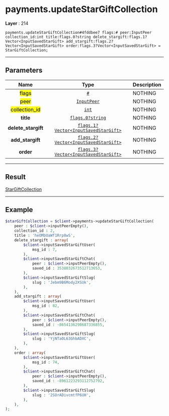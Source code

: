 # payments.updateStarGiftCollection

**Layer** : 214

```tl
payments.updateStarGiftCollection#4fddbee7 flags:# peer:InputPeer collection_id:int title:flags.0?string delete_stargift:flags.1?Vector<InputSavedStarGift> add_stargift:flags.2?Vector<InputSavedStarGift> order:flags.3?Vector<InputSavedStarGift> = StarGiftCollection;
```

---

## Parameters

| Name | Type | Description |
| :---: | :---: | :--- |
| <mark>flags</mark> | [`#`](type/#) | NOTHING |
| <mark>peer</mark> | [`InputPeer`](type/InputPeer) | NOTHING |
| <mark>collection_id</mark> | [`int`](type/int) | NOTHING |
| **title** | [`flags.0?string`](type/string) | NOTHING |
| **delete_stargift** | [`flags.1?Vector<InputSavedStarGift>`](type/InputSavedStarGift) | NOTHING |
| **add_stargift** | [`flags.2?Vector<InputSavedStarGift>`](type/InputSavedStarGift) | NOTHING |
| **order** | [`flags.3?Vector<InputSavedStarGift>`](type/InputSavedStarGift) | NOTHING |

---

## Result

[StarGiftCollection](type/StarGiftCollection)

---

## Example

```php
$starGiftCollection = $client->payments->updateStarGiftCollection(
	peer : $client->inputPeerEmpty(),
	collection_id : 2,
	title : 'heOMbUaWf1Rrp8wS',
	delete_stargift : array(
		$client->inputSavedStarGiftUser(
			msg_id : 7,
		),
		$client->inputSavedStarGiftChat(
			peer : $client->inputPeerEmpty(),
			saved_id : 3538032673512713653,
		),
		$client->inputSavedStarGiftSlug(
			slug : 'Jebm9B6Mody2XSUk',
		),
	),
	add_stargift : array(
		$client->inputSavedStarGiftUser(
			msg_id : 82,
		),
		$client->inputSavedStarGiftChat(
			peer : $client->inputPeerEmpty(),
			saved_id : -8654136298687336855,
		),
		$client->inputSavedStarGiftSlug(
			slug : 'YjNTaOL63GhbADXC',
		),
	),
	order : array(
		$client->inputSavedStarGiftUser(
			msg_id : 74,
		),
		$client->inputSavedStarGiftChat(
			peer : $client->inputPeerEmpty(),
			saved_id : -8961223293112752792,
		),
		$client->inputSavedStarGiftSlug(
			slug : '2SOrADivcmtfP6UH',
		),
	),
);
```